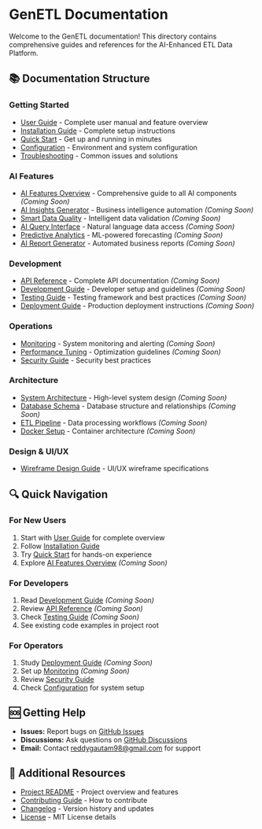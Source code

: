 # GenETL Documentation

Welcome to the GenETL documentation! This directory contains comprehensive guides and references for the AI-Enhanced ETL Data Platform.

## 📚 Documentation Structure

### Getting Started
- [User Guide](USER_GUIDE.md) - Complete user manual and feature overview
- [Installation Guide](INSTALLATION.md) - Complete setup instructions
- [Quick Start](QUICK_START.md) - Get up and running in minutes
- [Configuration](CONFIGURATION.md) - Environment and system configuration
- [Troubleshooting](TROUBLESHOOTING.md) - Common issues and solutions

### AI Features
- [AI Features Overview](AI_FEATURES.md) - Comprehensive guide to all AI components *(Coming Soon)*
- [AI Insights Generator](ai/AI_INSIGHTS.md) - Business intelligence automation *(Coming Soon)*
- [Smart Data Quality](ai/DATA_QUALITY.md) - Intelligent data validation *(Coming Soon)*
- [AI Query Interface](ai/QUERY_INTERFACE.md) - Natural language data access *(Coming Soon)*
- [Predictive Analytics](ai/PREDICTIVE_ANALYTICS.md) - ML-powered forecasting *(Coming Soon)*
- [AI Report Generator](ai/REPORT_GENERATOR.md) - Automated business reports *(Coming Soon)*

### Development
- [API Reference](API_REFERENCE.md) - Complete API documentation *(Coming Soon)*
- [Development Guide](DEVELOPMENT.md) - Developer setup and guidelines *(Coming Soon)*
- [Testing Guide](TESTING.md) - Testing framework and best practices *(Coming Soon)*
- [Deployment Guide](DEPLOYMENT.md) - Production deployment instructions *(Coming Soon)*

### Operations
- [Monitoring](MONITORING.md) - System monitoring and alerting *(Coming Soon)*
- [Performance Tuning](PERFORMANCE.md) - Optimization guidelines *(Coming Soon)*
- [Security Guide](../SECURITY.md) - Security best practices

### Architecture
- [System Architecture](ARCHITECTURE.md) - High-level system design *(Coming Soon)*
- [Database Schema](DATABASE.md) - Database structure and relationships *(Coming Soon)*
- [ETL Pipeline](ETL_PIPELINE.md) - Data processing workflows *(Coming Soon)*
- [Docker Setup](DOCKER.md) - Container architecture *(Coming Soon)*

### Design & UI/UX
- [Wireframe Design Guide](WIREFRAME_PROMPT.md) - UI/UX wireframe specifications

## 🔍 Quick Navigation

### For New Users
1. Start with [User Guide](USER_GUIDE.md) for complete overview
2. Follow [Installation Guide](INSTALLATION.md)
3. Try [Quick Start](QUICK_START.md) for hands-on experience
4. Explore [AI Features Overview](AI_FEATURES.md) *(Coming Soon)*

### For Developers  
1. Read [Development Guide](DEVELOPMENT.md) *(Coming Soon)*
2. Review [API Reference](API_REFERENCE.md) *(Coming Soon)*
3. Check [Testing Guide](TESTING.md) *(Coming Soon)*
4. See existing code examples in project root

### For Operators
1. Study [Deployment Guide](DEPLOYMENT.md) *(Coming Soon)*
2. Set up [Monitoring](MONITORING.md) *(Coming Soon)*
3. Review [Security Guide](../SECURITY.md)
4. Check [Configuration](CONFIGURATION.md) for system setup

## 🆘 Getting Help

- **Issues:** Report bugs on [GitHub Issues](https://github.com/reddygautam98/GenETL/issues)
- **Discussions:** Ask questions on [GitHub Discussions](https://github.com/reddygautam98/GenETL/discussions)
- **Email:** Contact [reddygautam98@gmail.com](mailto:reddygautam98@gmail.com) for support

## 📖 Additional Resources

- [Project README](../README.md) - Project overview and features
- [Contributing Guide](../CONTRIBUTING.md) - How to contribute
- [Changelog](../CHANGELOG.md) - Version history and updates
- [License](../LICENSE) - MIT License details